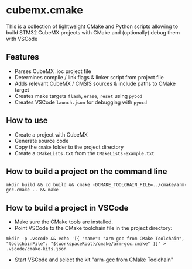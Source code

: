 # cubemx.cmake

This is a collection of lightweight CMake and Python scripts allowing to build STM32 CubeMX projects with CMake and (optionally) debug them with VSCode

## Features

* Parses CubeMX .ioc project file
* Determines compile / link flags & linker script from project file
* Adds relevant CubeMX / CMSIS sources & include paths to CMake target
* Creates make targets `flash`, `erase`, `reset` using `pyocd`
* Creates VSCode `launch.json` for debugging with `pyocd`

## How to use

* Create a project with CubeMX
* Generate source code
* Copy the `cmake` folder to the project directory
* Create a `CMakeLists.txt` from the `CMakeLists-example.txt`

## How to build a project on the command line

```
mkdir build && cd build && cmake -DCMAKE_TOOLCHAIN_FILE=../cmake/arm-gcc.cmake .. && make
```

## How to build a project in VSCode

* Make sure the CMake tools are installed.
* Point VSCode to the CMake toolchain file in the project directory:
```
mkdir -p .vscode && echo '[{ "name": "arm-gcc from CMake Toolchain", "toolchainFile": "${workspaceRoot}/cmake/arm-gcc.cmake" }]' > .vscode/cmake-kits.json
```
* Start VSCode and select the kit "arm-gcc from CMake Toolchain"
